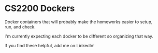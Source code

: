 # CS2200 Dockers

Docker containers that will probably make the homeworks easier to setup, run, and check.

I'm currently expecting each docker to be different so organizing that way.

If you find these helpful, add me on LinkedIn!
